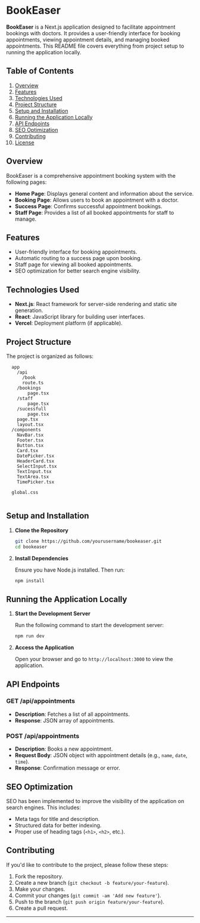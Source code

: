 # BookEaser

**BookEaser** is a Next.js application designed to facilitate appointment bookings with doctors. It provides a user-friendly interface for booking appointments, viewing appointment details, and managing booked appointments. This README file covers everything from project setup to running the application locally.

## Table of Contents

1. [Overview](#overview)
2. [Features](#features)
3. [Technologies Used](#technologies-used)
4. [Project Structure](#project-structure)
5. [Setup and Installation](#setup-and-installation)
6. [Running the Application Locally](#running-the-application-locally)
7. [API Endpoints](#api-endpoints)
8. [SEO Optimization](#seo-optimization)
9. [Contributing](#contributing)
10. [License](#license)

## Overview

BookEaser is a comprehensive appointment booking system with the following pages:
- **Home Page**: Displays general content and information about the service.
- **Booking Page**: Allows users to book an appointment with a doctor.
- **Success Page**: Confirms successful appointment bookings.
- **Staff Page**: Provides a list of all booked appointments for staff to manage.

## Features

- User-friendly interface for booking appointments.
- Automatic routing to a success page upon booking.
- Staff page for viewing all booked appointments.
- SEO optimization for better search engine visibility.

## Technologies Used

- **Next.js**: React framework for server-side rendering and static site generation.
- **React**: JavaScript library for building user interfaces.
- **Vercel**: Deployment platform (if applicable).

## Project Structure

The project is organized as follows:

```
  app
    /api
      /book
      route.ts 
    /bookings
        page.tsx
    /staff
        page.tsx
    /sucessfull
        page.tsx
    page.tsx            
    layout.tsx      
  /components
    NavBar.tsx   
    Footer.tsx    
    Button.tsx
    Card.tsx
    DatePicker.tsx
    HeaderCard.tsx
    SelectInput.tsx
    TextInput.tsx
    TextArea.tsx
    TimePicker.tsx

  global.css
  
```

## Setup and Installation

1. **Clone the Repository**

   ```bash
   git clone https://github.com/yourusername/bookeaser.git
   cd bookeaser
   ```

2. **Install Dependencies**

   Ensure you have Node.js installed. Then run:

   ```bash
   npm install
   ```

## Running the Application Locally

1. **Start the Development Server**

   Run the following command to start the development server:

   ```bash
   npm run dev
   ```

2. **Access the Application**

   Open your browser and go to `http://localhost:3000` to view the application.

## API Endpoints

### GET /api/appointments

- **Description**: Fetches a list of all appointments.
- **Response**: JSON array of appointments.

### POST /api/appointments

- **Description**: Books a new appointment.
- **Request Body**: JSON object with appointment details (e.g., `name`, `date`, `time`).
- **Response**: Confirmation message or error.

## SEO Optimization

SEO has been implemented to improve the visibility of the application on search engines. This includes:

- Meta tags for title and description.
- Structured data for better indexing.
- Proper use of heading tags (`<h1>`, `<h2>`, etc.).

## Contributing

If you'd like to contribute to the project, please follow these steps:

1. Fork the repository.
2. Create a new branch (`git checkout -b feature/your-feature`).
3. Make your changes.
4. Commit your changes (`git commit -am 'Add new feature'`).
5. Push to the branch (`git push origin feature/your-feature`).
6. Create a pull request.

---